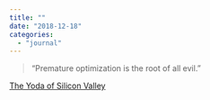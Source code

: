 ```yaml
---
title: ""
date: "2018-12-18"
categories: 
  - "journal"
---
```


> “Premature optimization is the root of all evil.”

[The Yoda of Silicon Valley](https://nyti.ms/2GjaIjp?smid=nytcore-ios-share)
